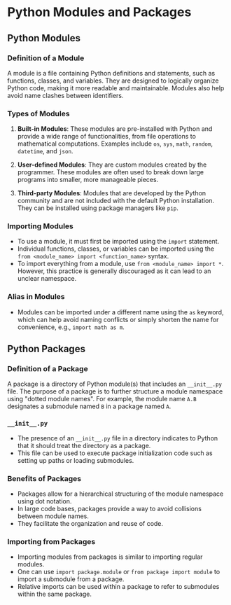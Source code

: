 # Python Modules and Packages

## Python Modules

### Definition of a Module
A module is a file containing Python definitions and statements, such as functions, classes, and variables. They are designed to logically organize Python code, making it more readable and maintainable. Modules also help avoid name clashes between identifiers.

### Types of Modules
1. **Built-in Modules**: These modules are pre-installed with Python and provide a wide range of functionalities, from file operations to mathematical computations. Examples include `os`, `sys`, `math`, `random`, `datetime`, and `json`.

2. **User-defined Modules**: They are custom modules created by the programmer. These modules are often used to break down large programs into smaller, more manageable pieces.

3. **Third-party Modules**: Modules that are developed by the Python community and are not included with the default Python installation. They can be installed using package managers like `pip`.

### Importing Modules
- To use a module, it must first be imported using the `import` statement.
- Individual functions, classes, or variables can be imported using the `from <module_name> import <function_name>` syntax.
- To import everything from a module, use `from <module_name> import *`. However, this practice is generally discouraged as it can lead to an unclear namespace.

### Alias in Modules
- Modules can be imported under a different name using the `as` keyword, which can help avoid naming conflicts or simply shorten the name for convenience, e.g., `import math as m`.

## Python Packages

### Definition of a Package
A package is a directory of Python module(s) that includes an `__init__.py` file. The purpose of a package is to further structure a module namespace using "dotted module names". For example, the module name `A.B` designates a submodule named `B` in a package named `A`.

### `__init__.py`
- The presence of an `__init__.py` file in a directory indicates to Python that it should treat the directory as a package.
- This file can be used to execute package initialization code such as setting up paths or loading submodules.

### Benefits of Packages
- Packages allow for a hierarchical structuring of the module namespace using dot notation.
- In large code bases, packages provide a way to avoid collisions between module names.
- They facilitate the organization and reuse of code.

### Importing from Packages
- Importing modules from packages is similar to importing regular modules.
- One can use `import package.module` or `from package import module` to import a submodule from a package.
- Relative imports can be used within a package to refer to submodules within the same package.

